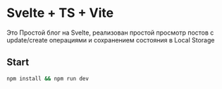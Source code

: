 # Svelte + TS + Vite

Это Простой блог на Svelte, реализован простой просмотр постов с update/create операциями и сохранением состояния в Local Storage

## Start
```bash
npm install && npm run dev
```
